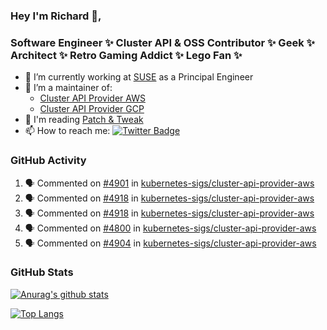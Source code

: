 ### Hey I'm Richard 👋, 

<h3 align="left">Software Engineer ✨ Cluster API & OSS Contributor ✨ Geek ✨ Architect ✨ Retro Gaming Addict ✨ Lego Fan ✨</h3>

- 🔭 I’m currently working at [SUSE](https://www.suse.com/) as a Principal Engineer
- 👯 I’m a maintainer of:
  -  [Cluster API Provider AWS](https://github.com/kubernetes-sigs/cluster-api-provider-aws)
  -  [Cluster API Provider GCP](https://github.com/kubernetes-sigs/cluster-api-provider-gcp)
- 💬 I'm reading [Patch & Tweak](https://bjooks.com/products/patch-tweak-exploring-modular-synthesis)
- 📫 How to reach me: [![Twitter Badge](https://img.shields.io/badge/-@fruit_case-00acee?style=flat&logo=Twitter&logoColor=white)](https://twitter.com/intent/follow?screen_name=fruit_case "Follow on Twitter")

### GitHub Activity 

<!--START_SECTION:activity-->
1. 🗣 Commented on [#4901](https://github.com/kubernetes-sigs/cluster-api-provider-aws/pull/4901#issuecomment-2072345154) in [kubernetes-sigs/cluster-api-provider-aws](https://github.com/kubernetes-sigs/cluster-api-provider-aws)
2. 🗣 Commented on [#4918](https://github.com/kubernetes-sigs/cluster-api-provider-aws/pull/4918#issuecomment-2072342285) in [kubernetes-sigs/cluster-api-provider-aws](https://github.com/kubernetes-sigs/cluster-api-provider-aws)
3. 🗣 Commented on [#4918](https://github.com/kubernetes-sigs/cluster-api-provider-aws/pull/4918#issuecomment-2072336193) in [kubernetes-sigs/cluster-api-provider-aws](https://github.com/kubernetes-sigs/cluster-api-provider-aws)
4. 🗣 Commented on [#4800](https://github.com/kubernetes-sigs/cluster-api-provider-aws/pull/4800#issuecomment-2072334981) in [kubernetes-sigs/cluster-api-provider-aws](https://github.com/kubernetes-sigs/cluster-api-provider-aws)
5. 🗣 Commented on [#4904](https://github.com/kubernetes-sigs/cluster-api-provider-aws/pull/4904#issuecomment-2072325372) in [kubernetes-sigs/cluster-api-provider-aws](https://github.com/kubernetes-sigs/cluster-api-provider-aws)
<!--END_SECTION:activity-->

### GitHub Stats

[![Anurag's github stats](https://github-readme-stats.vercel.app/api?username=richardcase&count_private=true&show_icons=true)](https://github.com/anuraghazra/github-readme-stats)

[![Top Langs](https://github-readme-stats.vercel.app/api/top-langs/?username=richardcase&hide=html&layout=compact)](https://github.com/anuraghazra/github-readme-stats)
